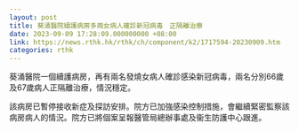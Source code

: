```yaml
---
layout: post
title: 葵涌醫院續護病房多兩女病人確診新冠病毒　正隔離治療
date: 2023-09-09 17:28:09.000000000 +08:00
link: https://news.rthk.hk/rthk/ch/component/k2/1717594-20230909.htm
categories: rthk
---
```


葵涌醫院一個續護病房，再有兩名發燒女病人確診感染新冠病毒，兩名分別66歲及67歲病人正隔離治療，情況穩定。

該病房已暫停接收新症及探訪安排。院方已加強感染控制措施，會繼續緊密監察該病房病人的情況。院方已將個案呈報醫管局總辦事處及衞生防護中心跟進。
